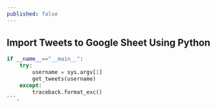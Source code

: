 ```yaml
---
published: false
---
```

## Import Tweets to Google Sheet Using Python


```python
if __name__=="__main__":
    try:
        username = sys.argv[1]
        get_tweets(username)
    except:
        traceback.format_exc()
```.
